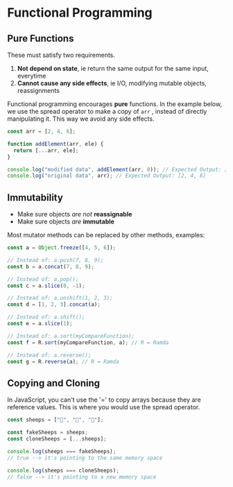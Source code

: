 # Functional Programming

## Pure Functions

These must satisfy two requirements.

1. **Not depend on state**, ie return the same output for the same input, everytime
2. **Cannot cause any side effects**, ie I/O, modifying mutable objects, reassignments

Functional programming encourages **pure** functions. In the example below, we use the spread operator to make a copy of `arr` , instead of directly manipulating it. This way we avoid any side effects.

```javascript
const arr = [2, 4, 6];

function addElement(arr, ele) {
  return [...arr, ele];
}

console.log("modified data", addElement(arr, 8)); // Expected Output: [2, 4, 6, 8]
console.log("original data", arr); // Expected Output: [2, 4, 6]
```

## Immutability

- Make sure objects _are not_ **reassignable**
- Make sure objects _are_ **immutable**

Most mutator methods can be replaced by other methods, examples:

```javascript
const a = Object.freeze([4, 5, 6]);

// Instead of: a.push(7, 8, 9);
const b = a.concat(7, 8, 9);

// Instead of: a.pop();
const c = a.slice(0, -1);

// Instead of: a.unshift(1, 2, 3);
const d = [1, 2, 3].concat(a);

// Instead of: a.shift();
const e = a.slice(1);

// Instead of: a.sort(myCompareFunction);
const f = R.sort(myCompareFunction, a); // R = Ramda

// Instead of: a.reverse();
const g = R.reverse(a); // R = Ramda
```

## Copying and Cloning

In JavaScript, you can't use the '=' to copy arrays because they are reference values. This is where you would use the spread operator.

```javascript
const sheeps = ["🐑", "🐑", "🐑"];

const fakeSheeps = sheeps;
const cloneSheeps = [...sheeps];

console.log(sheeps === fakeSheeps);
// true --> it's pointing to the same memory space

console.log(sheeps === cloneSheeps);
// false --> it's pointing to a new memory space
```
